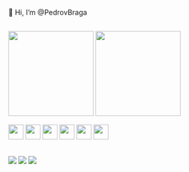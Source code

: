 👋 Hi, I’m @PedrovBraga

##
<!---
PedrovBraga/PedrovBraga is a ✨ special ✨ repository because its `README.md` (this file) appears on your GitHub profile.
You can click the Preview link to take a look at your changes.
--->

<img height="170em" src="https://github-readme-stats.vercel.app/api?username=PedrovBraga&show_icons=true&theme=transparent" /> <img height="170em" src="https://github-readme-stats.vercel.app/api/top-langs/?username=PedrovBraga&layout=compact&theme=transparent" />

<img height="30em" width="30em" src="https://cdn.jsdelivr.net/gh/devicons/devicon/icons/html5/html5-plain.svg" /> <img height="30em" width="30em" src="https://cdn.jsdelivr.net/gh/devicons/devicon/icons/css3/css3-plain.svg" /> <img height= "30em" width="30em" src="https://cdn.jsdelivr.net/gh/devicons/devicon/icons/bootstrap/bootstrap-plain.svg" /> <img height="30em" width="30em" src="https://cdn.jsdelivr.net/gh/devicons/devicon/icons/react/react-original.svg" /> <img height="30em" width="30em" src="https://cdn.jsdelivr.net/gh/devicons/devicon/icons/javascript/javascript-plain.svg" /> <img height="30em" width="30em" src="https://cdn.jsdelivr.net/gh/devicons/devicon/icons/java/java-original.svg" />

##

<a href="https://wa.me/5512988603332" ><img src="https://img.shields.io/badge/WhatsApp-25D366?style=for-the-badge&logo=whatsapp&logoColor=white" target="_blank" /></a>
<a href = "mailto:bragavpedro@hotmail.com" ><img src="https://img.shields.io/badge/Microsoft_Outlook-0078D4?style=for-the-badge&logo=microsoft-outlook&logoColor=white" target="_blank" /></a>
<a href = "https://www.linkedin.com/in/pedro-braga-b6768b230/" target="_blank"><img src="https://img.shields.io/badge/LinkedIn-0077B5?style=for-the-badge&logo=linkedin&logoColor=white" /></a>
